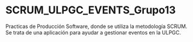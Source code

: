 # SCRUM_ULPGC_EVENTS_Grupo13
Practicas de Producción Software, donde se utiliza la metodología SCRUM. Se trata de una aplicación para ayudar a gestionar eventos en la ULPGC.
